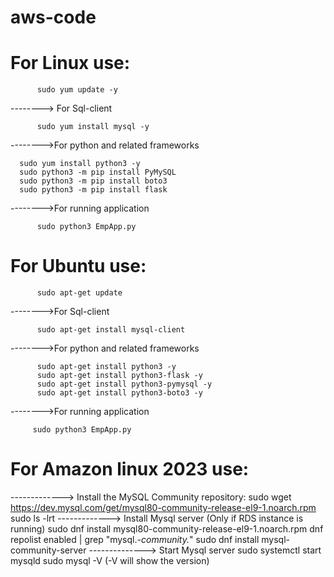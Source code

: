 # aws-code
# For Linux use:

          sudo yum update -y
--------> For Sql-client

          sudo yum install mysql -y
-------->For python and related frameworks

	  sudo yum install python3 -y
	  sudo python3 -m pip install PyMySQL
	  sudo python3 -m pip install boto3
	  sudo python3 -m pip install flask
	 
-------->For running application

          sudo python3 EmpApp.py

# For Ubuntu use:

          sudo apt-get update
	 
-------->For Sql-client

          sudo apt-get install mysql-client
      
-------->For python and related frameworks

          sudo apt-get install python3 -y
          sudo apt-get install python3-flask -y
          sudo apt-get install python3-pymysql -y 
          sudo apt-get install python3-boto3 -y
     
-------->For running application

         sudo python3 EmpApp.py
# For Amazon linux 2023 use: 

-------------> Install the MySQL Community repository:
		sudo wget https://dev.mysql.com/get/mysql80-community-release-el9-1.noarch.rpm 
		sudo ls -lrt
-------------> Install Mysql server (Only if RDS instance is running)
		sudo dnf install mysql80-community-release-el9-1.noarch.rpm
		dnf repolist enabled | grep "mysql.*-community.*"
		sudo dnf install mysql-community-server
--------------> Start Mysql server
		sudo systemctl start mysqld
		sudo mysql -V (-V will show the version)
